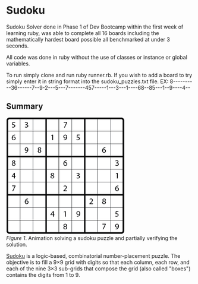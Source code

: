 # Sudoku

Sudoku Solver done in Phase 1 of Dev Bootcamp within the first week of learning ruby, was able to complete all 16 boards including the mathematically hardest board possible all benchmarked at under 3 seconds.

All code was done in ruby without the use of classes or instance or global variables.

To run simply clone and run ruby runner.rb.
If you wish to add a board to try simply enter it in string format into the sudoku_puzzles.txt file. EX: 8----------36------7--9-2---5---7-------457-----1---3---1----68--85---1--9----4--

## Summary
![solving sequence animation](readme-assets/sequence.gif)  
*Figure 1*.  Animation solving a sudoku puzzle and partially verifying the solution.

[Sudoku](http://en.wikipedia.org/wiki/Sudoku) is a logic-based, combinatorial number-placement puzzle. The objective is to fill a 9×9 grid with digits so that each column, each row, and each of the nine 3×3 sub-grids that compose the grid (also called "boxes") contains the digits from 1 to 9.
